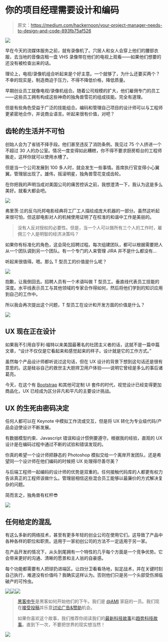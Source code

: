# 你的项目经理需要设计和编码

> 原文：<https://medium.com/hackernoon/your-project-manager-needs-to-design-and-code-893fb75af526>

![](img/d9a9c5b897ad1d93224b2584c12a265a.png)

早在今天的流媒体服务之前，就有录像机了。穴居人和女人会穿上他们的腰部衣服，去当地的音像店租一盘 VHS 录像带在他们的电视上观看——如果他们想要的还没有被检查出来的话。

理论上，电视/录像机组合听起来是个好主意。一个就够了，为什么还要买两个？不幸的现实是，制造商迫于压力，不得不降低价格，降低质量。

早期创业员工就像电视/录像机组合。随着公司规模的扩大，他们雇佣专门的员工——这些员工拥有构成这些神奇的独角兽雪花的组成技能。完全有道理。

但是有些角色受益于广泛的技能组合。编码和管理自己项目的设计师可以与工程师更紧密地合作，并说商业语言。听起来很有价值，对吧？

## 齿轮的生活并不可怕

创始人会为了省钱不择手段。他们甚至违反了消防条例。我见过 75 个人挤进一个不超过 30 人的办公室。情况一度变得如此糟糕，你不得不要求厨房柜台的工程师搬走，这样你就可以使用水槽了。

但是当一个公司发展到 100 多人时，就会发生一些事情。首席执行官变得小心翼翼。管理层出现了。雄伟，摇滚明星，独角兽雪花变成齿轮。

在你把我的声明当成对美国公司的痛苦控诉之前，我想澄清一下，我认为这是多么美好。就看大都会吧。

![](img/6da8529eac52bd75999eeb42b26b2c86.png)

弗里茨·兰的反乌托邦电影经典将工厂工人描绘成庞大机器的一部分。虽然这听起来很可怕，但这部电影对人的机械使用证明了在校准的和谐中工作是美丽的。

> 没有人反对授权的必要性。但是，当一个人可以做所有三个人的工作时，雇佣三个人是明智的经济决策吗？

如果你有标准化的角色，这会简化招聘过程。每次组建团队，都可以根据需要把人从一个团队调到另一个团队。有一个专门的人来管理 JIRA 并不是什么都没有…

听起来很值得。嗯。那么 T 型员工的价值是什么呢？

![](img/70570ab9d983e6b3aaa0fc3e648fa2d5.png)

抱歉，让我倒回去。招聘人员有一个术语叫做 T 型员工。垂直线代表员工技能的深度。水平线表示员工与其他领域的专家合作得如何，然后将他们学到的知识应用到自己的工作中。

所以我会再次提出这个问题，T 型员工在设计和开发方面的价值是什么？

![](img/136d141ef39ed6d9829e3d190ecc97b2.png)

## UX 现在正在设计

如果我不引用自亨利·福特以来美国最著名的社团主义者的话，这就不是一篇中篇文章，“设计不仅仅是它看起来和感觉起来的样子。设计就是它的工作方式。”

虽然每个产品设计师都听说过这句话，但在 UX 设计的背景下想到这句话还是很有意思的。这是硅谷自己的救世主大胆捍卫用户体验——说明它曾经是多么的事后诸葛亮。

今天，在这个有 [Bootstrap](http://getbootstrap.com/) 和其他可定制 UI 套件的时代，视觉设计已经变得更加商品化，UX 已经成为区分非凡和平凡的主要设计挑战。

## UX 的生死由密码决定

任何人都可以在 Keynote 中模拟工作流或交互，但是将 UX 转化为专业级代码/产品会迫使设计不断发展。

有数据模型约束、Javascript 错误和设计惯例要遵守。根据我的经验，直观的 UX 设计是在编码过程中通过不断的试验和错误发现的。

你真的希望一个设计师把静态的 Photoshop 模拟交给一个离岸开发团队，还是希望同一个设计师在他们编码的时候把 UX 处理得尽善尽美？

与后端工程师一起编码的设计师的优势是双重的。任何接触代码库的人都更有权力告诉真正的工程师该做什么。管理层相信这些混合员工能够以最廉价的方式解决复杂的问题。

简而言之，独角兽有杠杆😎

![](img/408e80a22d6240f7fa1cefb17d348ee9.png)

## 任何给定的混乱

有这么多新的网络技术，甚至有更多年轻的创业公司在使用它们。这导致了产品中各种各样的职位和职责。适用于一家初创公司的方法不一定适用于另一家。

在产品开发的情况下，从头到尾拥有一个特性的几乎每个方面是一个竞争优势。它会带来更好的沟通、清晰的愿景和主人翁的自豪感。

每个功能都需要有人把球扔进端区。让四分卫看看场地，拟定战术，并在关键时刻自己执行，难道没有价值吗？我确实这样认为。否则他们只是另一个头部受伤濒临破产的可怜虫。

[![](img/50ef4044ecd4e250b5d50f368b775d38.png)](http://bit.ly/HackernoonFB)[![](img/979d9a46439d5aebbdcdca574e21dc81.png)](https://goo.gl/k7XYbx)[![](img/2930ba6bd2c12218fdbbf7e02c8746ff.png)](https://goo.gl/4ofytp)

> [黑客中午](http://bit.ly/Hackernoon)是黑客如何开始他们的下午。我们是 [@AMI](http://bit.ly/atAMIatAMI) 家庭的一员。我们现在[接受投稿](http://bit.ly/hackernoonsubmission)并乐意[讨论广告&赞助](mailto:partners@amipublications.com)机会。
> 
> 如果你喜欢这个故事，我们推荐你阅读我们的[最新科技故事](http://bit.ly/hackernoonlatestt)和[趋势科技故事](https://hackernoon.com/trending)。直到下一次，不要把世界的现实想当然！

[![](img/be0ca55ba73a573dce11effb2ee80d56.png)](https://goo.gl/Ahtev1)